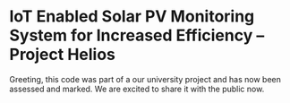 # IoT Enabled Solar PV Monitoring System for Increased Efficiency – Project Helios

<p>Greeting, this code was part of a our university project and has now been assessed and marked. We are excited to share it with the public now.</p>
